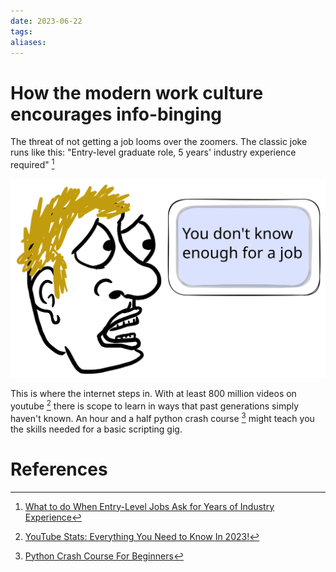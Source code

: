 ```yaml
---
date: 2023-06-22
tags: 
aliases: 
---
```

# How the modern work culture encourages info-binging
The threat of not getting a job looms over the zoomers. The classic joke runs like this: "Entry-level graduate role, 5 years' industry experience required" [^1]

![](../assets/img/2023-06-22-mindfull-attachment.light.svg)

This is where the internet steps in. With at least 800 million videos on youtube [^2] there is scope to learn in ways that past generations simply haven't known. An hour and a half python crash course [^3] might teach you the skills needed for a basic scripting gig.
# References
[^1]: [What to do When Entry-Level Jobs Ask for Years of Industry Experience](https://careersblog.uts.edu.au/entry-level-jobs-ask-years-industry-experience/)
[^2]: [YouTube Stats: Everything You Need to Know In 2023!](https://www.wyzowl.com/youtube-stats/#:~:text=There%20are%20at%20least%20800,content%20is%20being%20uploaded%20constantly.)
[^3]: [Python Crash Course For Beginners](https://www.youtube.com/watch?v=JJmcL1N2KQs)
